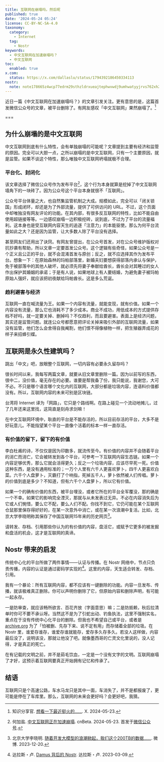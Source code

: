 ```yaml
---
title: 互联网在崩塌吗，然后呢
published: true
date: '2024-05-24 05:24'
license: CC-BY-NC-SA-4.0
taxonomy:
  category:
    - Internet
  tag:
    - Nostr
keywords:
  - 中文互联网在加速崩塌吗？
  - 中文互联网
toc:
  enabled: true
x.com:
  status: https://x.com/dallaslu/status/1794392186450334113
nostr:
  note: note178665z4wcp77edrm29sthzldrxueajtephwvwdj9umhwatyyjrvs762xh2
---
```


近日一篇《中文互联网在加速崩塌吗？》的文章引发关注。更有意思的是，这篇首发微信公众号的文章，被平台删除了。有网友感叹「中文互联网」果然崩塌了。[^knowledgefxg]

===

## 为什么崩塌的是中文互联网

中文互联网到底有什么特性，会有单独崩塌的可能呢？文章提到主要有经济和监管的原因。完全可以大胆一点，之所以崩塌的是中文互联网，只有一个主要原因，就是监管。如果不谈这个特性，那么唯独中文互联网坍塌就极不合理。

### 平台化、封闭化

该文章选择了微信公众号作为发布平台[^hejiayan]，这个行为本身就算是挖掉了中文互联网墙角下的一块砖了。因为公众号这个平台本身就很不「互联网」。

公众号平台体量之大，也自然集监管机制之大成。规模如此，完全可以「闭关锁国」形成闭环，却还是为了外部流量，提供了可供访问的 URL。不过，这个页面中却唯独没有网友评论的功能。在其内部，有很多反互联网的特性，比如不能自由使用超链接等等。一边感叹崩塌一边积极挖砖，说到底，不过为了平台的流量福利。这本身也是受互联网内容天生的追逐「注意力」的本能驱使。那么为何平台流量如此之大？还是因为监管，让大多数人除了平台没有选择。

甚至网友们还用出了诀窍。有网友曾提出，在公众号首发，对在公众号维护版权对抗抄袭有帮助，所以文章一定要首发公众号。这个逻辑有些奇怪，如果公众号是一个正义且公正的平台，就不会混淆首发与原创；反之，就不应选择其作为发布平台。想象一下：在原始森林的玛帕部落里，新婚夫妇要想获得部落内承认与保护，免于被部落中的其他人破坏，就必须先将妻子奉献给酋长，酋长会对其睡过的女人作出保护其婚姻的承诺；于是有人说，如果地球上有人要结婚，为避免妻子被玛帕原始人强奸，就应该把初夜献给玛帕酋长。这是多么荒诞。

### 趋利避害与经济

互联网一直在喊流量为王。如果一个内容有流量，就能变现，就有价值。如果一个内容没有流量，那么它也消耗不了多少成本。商业不成功，用低成本的方式提供存档不好吗，就一定要关掉、删掉吗？不仅趋利，而且要避害。表面上是经济问题，其实还是监管问题。就连公众号都愿意把评论关掉来吸引外部的互联网流量，如果没有监管，他们怎么会舍得自我阉割，他们恨不得像植物一样，把生殖器弄成花的样子来招蜂引蝶。

## 互联网是永久性建筑吗？

跳出「中文」吧，放眼整个互联网，一切内容有必要永久留存吗？

很长时间以来，我每写两篇文章，就要从旧文章里删除一篇。因为以前写的东西，很中二，没价值，毫无存在的必要。谁要是帮我备了份，我只能说，我谢您，大可不必。不只是哪个语言哪个文化内的互联网，大部分都是垃圾内容，连语料价值都没有。所以，互联网内容的未来可别是区块链。

台湾将 Internet 译为「网路」，它只是个路线啊。在路上碰见一个流动地摊儿，过了几年还来这里找，这简直是刻舟求剑嘛！

在中文互联网环境中，耿直的平台是不能存活的，所以目前存活的平台，大多不是好玩意儿。不能指望某个平台一直像个活着的标本一样一直存活。

### 有价值的留下，留下的有价值

李白杜甫的诗，不仅仅是因为印数多，就流传至今。有价值的内容并不会随着平台的消亡而消亡，它会被转发到各个平台，可参考一下互联网内容生态链。如果一个内容足够优秀，那么它就会活得更久；反之一个垃圾内容，应该尽早死一死。价值这种东西，是没有通用标准的；一万个人里有六千人更喜欢萝卜，四千人更喜欢白菜。六千个人盘萝卜，灭霸打了个响指，死掉五千人，萝卜依然被人们传唱。萝卜的价值到底是多少？不知道，但有六千个人盘萝卜，所以它有价值。

如果一个的确有价值的东西，被平台埋没，或者它所在的平台全军覆没，那的确是一个不幸。如果它的影响完全湮灭，那就与从未发表过无异。不必在内容消失后为它或人们惋惜，要么它不配，要么人们不配。你找不到它，它仍可能在某个互联网仓鼠那里保存得好好的，在某一次意外中消亡，或在某一次浪潮中复活。比如，北京大学李晓明称其保存了中国互联网15年来的历史网页[^lixiaoming]。

请转发、存档、引用那些你认为的有价值的内容，盘活它，或赋予它更多的被发掘和盘活的机会，这才是互联网的真谛。

## Nostr 带来的启发

传统中心化的平台所做了两件事情——认证与传播。在 Nostr 网络中，节点只负责传播，内容的认证是通过密码学实现的[^something-about-nostr-protocol]。这里的内容，天生适合转发、存档、引用。

我有一个暴论：所有互联网内容，都不应该有一键删除的功能。内容一旦发布、传播，就该极难真正删除。你可以声明你删除了它，但原始内容和删除声明，有可能一起永存。

一是防审查，就应该畅所欲言、百花齐放（字面意思）嘛；二是防抵赖，秋后拉清单时你可不要不承认呀。当然这不是为了引蛇出动、钓鱼执法，这里不强制实名，重点在于没有传统中心化平台的删除。但我也不希望自己或平台，或者是 [archive.org](https://archive.org) 为了「怕被删、先存下来、说不定有用」而存储着全部的垃圾。在 Nostr 里，谁爱存谁存，谁爱存谁就能存，爱存多久存多久。若没人这样做，内容最后没了，说明该没，那就让他没了吧。就像墨西哥的亡灵文化里说的，没人记得，才是真正的死亡。

在有记载的文明之前，并不是茹毛饮血，一定是一个没有文字的文明。互联网崩塌了才好，这预示着互联网要真正开始拥有记忆和传承了。

## 结语

互联网只是个高速公路，车水马龙只是其中一面，车消失了，并不是都报废了，更可能是停在了车库里。那么，互联网的未来会更好吗？会更好吧，我猜。

[^knowledgefxg]: 知识分享官. [想看一下最近挺火的……](https://x.com/knowledgefxg/status/1793574554130096171). X. 2024-05-23.
[^hejiayan]: 何加盐. [中文互联网正在加速崩塌](https://www.cnbeta.com.tw/articles/tech/1431972.htm). cnBeta. 2024-05-23. 首发于[微信公众号](https://mp.weixin.qq.com/s/afg3zHPpEyRzSfOR1Aeh3w).
[^lixiaoming]: 北京大学李晓明. [随着开发大模型的浪潮掀起，我们这个200TB的数据……](https://weibo.com/1677746711/Ny2u7AGmd). 微博. 2023-12-20.
[^something-about-nostr-protocol]: 达拉斯・卢. [Damus 背后的 Nostr](https://dallas.lu/something-about-nostr-protocol/). 达拉斯・卢. 2023-03-09.
